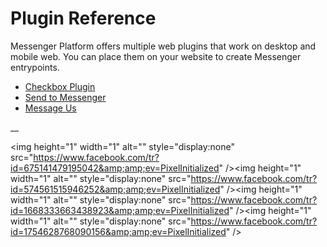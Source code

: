 # Plugin Reference

Messenger Platform offers multiple web plugins that work on desktop and mobile
web. You can place them on your website to create Messenger entrypoints.

  * [Checkbox Plugin](/docs/messenger-platform/plugin-reference/checkbox-plugin)
  * [Send to Messenger](/docs/messenger-platform/plugin-reference/send-to-messenger)
  * [Message Us](/docs/messenger-platform/plugin-reference/message-us)

__

&lt;img height="1" width="1" alt="" style="display:none"
src="https://www.facebook.com/tr?id=675141479195042&amp;amp;ev=PixelInitialized"
/&gt;&lt;img height="1" width="1" alt="" style="display:none"
src="https://www.facebook.com/tr?id=574561515946252&amp;amp;ev=PixelInitialized"
/&gt;&lt;img height="1" width="1" alt="" style="display:none"
src="https://www.facebook.com/tr?id=1668333663438923&amp;amp;ev=PixelInitialized"
/&gt;&lt;img height="1" width="1" alt="" style="display:none"
src="https://www.facebook.com/tr?id=1754628768090156&amp;amp;ev=PixelInitialized"
/&gt;

